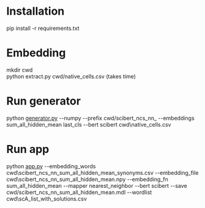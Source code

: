# Installation
pip install -r requirements.txt

# Embedding
mkdir cwd  
python extract.py cwd/native_cells.csv (takes time)

# Run generator
python [generator.py](http://generator.py/) --numpy --prefix cwd/scibert_ncs_nn_ --embeddings sum_all_hidden_mean last_cls --bert scibert cwd\native_cells.csv

# Run app
python [app.py](http://app.py/) --embedding_words cwd\scibert_ncs_nn_sum_all_hidden_mean_synonyms.csv --embedding_file cwd\scibert_ncs_nn_sum_all_hidden_mean.npy --embedding_fn sum_all_hidden_mean --mapper nearest_neighbor --bert scibert --save cwd/scibert_ncs_nn_sum_all_hidden_mean.mdl --wordlist cwd\scA_list_with_solutions.csv
